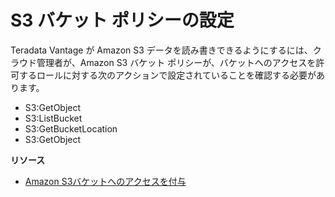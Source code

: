 S3 バケット ポリシーの設定
==========================

Teradata Vantage が Amazon S3 データを読み書きできるようにするには、クラウド管理者が、Amazon S3 バケット ポリシーが、バケットへのアクセスを許可するロールに対する次のアクションで設定されていることを確認する必要があります。

-   S3:GetObject
-   S3:ListBucket
-   S3:GetBucketLocation
-   S3:GetObject

**リソース**

-   [Amazon S3バケットへのアクセスを付与](https://docs.teradata.com/search/all?query=Access+to+Your+Amazon+S3+Bucket&content-lang=en-US)
